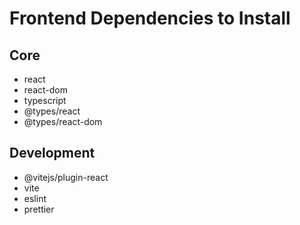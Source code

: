 # Frontend Dependencies to Install

## Core
- react
- react-dom
- typescript
- @types/react
- @types/react-dom

## Development
- @vitejs/plugin-react
- vite
- eslint
- prettier